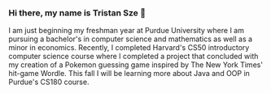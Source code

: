 ### Hi there, my name is Tristan Sze 👋

I am just beginning my freshman year at Purdue University where I am pursuing a bachelor's in computer science and mathematics as well as a minor in economics. Recently, I completed Harvard's CS50 introductory computer science course where I completed a project that concluded with my creation of a Pokemon guessing game inspired by The New York Times' hit-game Wordle. This fall I will be learning more about Java and OOP in Purdue's CS180 course.
